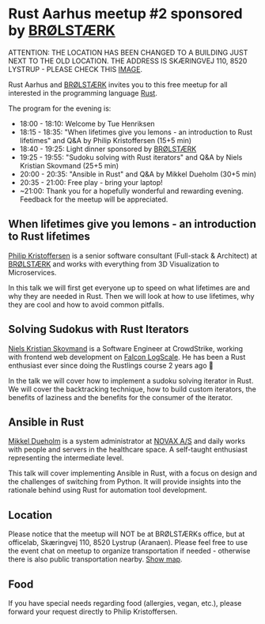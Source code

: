 # Rust Aarhus meetup #2 sponsored by [BRØLSTÆRK]

ATTENTION: THE LOCATION HAS BEEN CHANGED TO A BUILDING JUST NEXT TO THE OLD LOCATION. THE ADDRESS IS SKÆRINGVEJ 110, 8520 LYSTRUP - PLEASE CHECK THIS [IMAGE][map].

Rust Aarhus and [BRØLSTÆRK] invites you to this free meetup for all interested in the programming language [Rust].

The program for the evening is:

- 18:00 - 18:10: Welcome by Tue Henriksen
- 18:15 - 18:35: "When lifetimes give you lemons - an introduction to Rust lifetimes" and Q&A by Philip Kristoffersen (15+5 min)
- 18:40 - 19:25: Light dinner sponsored by [BRØLSTÆRK]
- 19:25 - 19:55: "Sudoku solving with Rust iterators" and Q&A by Niels Kristian Skovmand (25+5 min)
- 20:00 - 20:35: "Ansible in Rust" and Q&A by Mikkel Dueholm (30+5 min)
- 20:35 - 21:00: Free play - bring your laptop!
- ~21:00: Thank you for a hopefully wonderful and rewarding evening. Feedback for the meetup will be appreciated.

## When lifetimes give you lemons - an introduction to Rust lifetimes
[Philip Kristoffersen][pk] is a senior software consultant (Full-stack & Architect) at [BRØLSTÆRK] and works with everything from 3D Visualization to Microservices.

In this talk we will first get everyone up to speed on what lifetimes are and why they are needed in Rust.
Then we will look at how to use lifetimes, why they are cool and how to avoid common pitfalls.

## Solving Sudokus with Rust Iterators
[Niels Kristian Skovmand][ns] is a Software Engineer at CrowdStrike, working with frontend web development on [Falcon LogScale][logscale]. He has been a Rust enthusiast ever since doing the Rustlings course 2 years ago 🦀

In the talk we will cover how to implement a sudoku solving iterator in Rust. We will cover the backtracking technique, how to build custom iterators, the benefits of laziness and the benefits for the consumer of the iterator.

## Ansible in Rust
[Mikkel Dueholm][mdue] is a system administrator at [NOVAX A/S][novax] and daily works with people and servers in the healthcare space. A self-taught enthusiast representing the intermediate level.

This talk will cover implementing Ansible in Rust, with a focus on design and the challenges of switching from Python. It will provide insights into the rationale behind using Rust for automation tool development.

## Location
Please notice that the meetup will NOT be at BRØLSTÆRKs office, but at officelab, Skæringvej 110, 8520 Lystrup (Aranaen). Please feel free to use the event chat on meetup to organize transportation if needed - otherwise there is also public transportation nearby. [Show map][map].

## Food
If you have special needs regarding food (allergies, vegan, etc.), please forward your request directly to Philip Kristoffersen.


[rust]: https://www.rust-lang.org/
[brølstærk]: https://www.linkedin.com/company/br%C3%B8lst%C3%A6rk/
[pk]: https://www.linkedin.com/in/philip-kristoffersen-3b894b8/
[mdue]: https://www.linkedin.com/in/mikkel-dueholm-8076441a8/
[novax]: https://www.linkedin.com/company/novax/
[ns]: https://www.linkedin.com/in/nskovmand/
[logscale]: https://www.crowdstrike.com/products/observability/falcon-logscale/
[map]: ./location.png